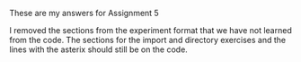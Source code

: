 These are my answers for Assignment 5

I removed the sections from the experiment format that we have not learned from the code.
The sections for the import and directory exercises and the lines with the asterix should still be on the code.
